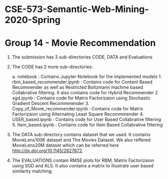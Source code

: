 # CSE-573-Semantic-Web-Mining-2020-Spring
# Group 14 - Movie Recommendation

1. The submission has 3 sub-directories CODE, DATA and Evaluations
2. The CODE has 2 more sub-directories:

    a. notebook : Contains Jupyter Notebook for the implemented models
                  1. rbm_based_recommender.ipynb : Contains code for Content Based Recommender as well as Restricted Boltzmann machine      based Collabrative filtering. It also contains code for Hybrid Recommender
                  2. sgd.ipynb : Contains code for Matrix Factorizaion using Stochastic Gradient Descent Recommmender
                  3. Copy_of_Movie_recommender.ipynb : Contains code for Matrix Factorizaion using Alternating Least Square Recommmender
                  4. USER_based.ipynb : Contains code for User Based Collabrative filtering
                  5. Item_based.ipynb : Contains code for Item Based Collabrative filtering
3. The DATA sub-directory contains dataset that we used. It contains MovieLens100K dataset and The Movies Dataset. We also reffered MovieLens20M dataset which can be referred here http://dx.doi.org/10.1145/2827872.
4. The EVALUATIONS contain RMSE plots for RBM, Matrix Factorizaion using SGD and ALS. It also contains a matrix to illustrate user based similarity matching.


